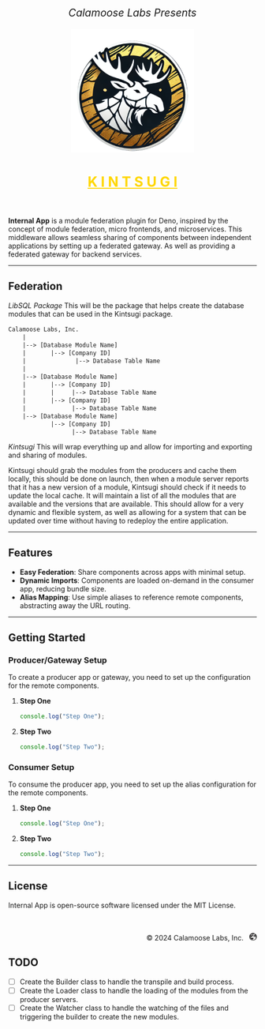 <p align="center" style="font-size: 1.5em;">
  <i>Calamoose Labs Presents</i>
</p>
<p align="center">
  <img height="250px" src="./static/kintsugi-logo.png" alt="Logo" />
</p>
<h1 align="center" style="color: gold;">
  <u>K I N T S U G I</u>
  <br />
  <br />
</h1>

**Internal App** is a module federation plugin for Deno, inspired by the concept
of module federation, micro frontends, and microservices. This middleware allows
seamless sharing of components between independent applications by setting up a
federated gateway. As well as providing a federated gateway for backend
services.

---

## Federation

_LibSQL Package_ This will be the package that helps create the database modules
that can be used in the Kintsugi package.

```
Calamoose Labs, Inc.
    |
    |--> [Database Module Name]
    |       |--> [Company ID]
    |              |--> Database Table Name
    |
    |--> [Database Module Name]
    |       |--> [Company ID]
    |       |     |--> Database Table Name
    |       |--> [Company ID]
    |             |--> Database Table Name
    |--> [Database Module Name]
            |--> [Company ID]
                  |--> Database Table Name
```

_Kintsugi_ This will wrap everything up and allow for importing and exporting
and sharing of modules.

Kintsugi should grab the modules from the producers and cache them locally, this
should be done on launch, then when a module server reports that it has a new
version of a module, Kintsugi should check if it needs to update the local
cache. It will maintain a list of all the modules that are available and the
versions that are available. This should allow for a very dynamic and flexible
system, as well as allowing for a system that can be updated over time without
having to redeploy the entire application.

---

## Features

- **Easy Federation**: Share components across apps with minimal setup.
- **Dynamic Imports**: Components are loaded on-demand in the consumer app,
  reducing bundle size.
- **Alias Mapping**: Use simple aliases to reference remote components,
  abstracting away the URL routing.

---

## Getting Started

### Producer/Gateway Setup

To create a producer app or gateway, you need to set up the configuration for
the remote components.

1. **Step One**
   ```typescript
   console.log("Step One");
   ```

2. **Step Two**
   ```typescript
   console.log("Step Two");
   ```

### Consumer Setup

To consume the producer app, you need to set up the alias configuration for the
remote components.

1. **Step One**
   ```typescript
   console.log("Step One");
   ```

2. **Step Two**
   ```typescript
   console.log("Step Two");
   ```

---

## License

Internal App is open-source software licensed under the MIT License.

<p align="right">
  <br />
  <br />
  <span>© 2024 Calamoose Labs, Inc.</span> &nbsp; <img src="./static/logo.png" alt="Calamoose Labs Logo" height="15px">
</p>

## TODO

- [ ] Create the Builder class to handle the transpile and build process.
- [ ] Create the Loader class to handle the loading of the modules from the
      producer servers.
- [ ] Create the Watcher class to handle the watching of the files and
      triggering the builder to create the new modules.
